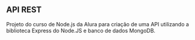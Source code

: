 ## API REST

<p>Projeto do curso de Node.js da Alura para criação de uma API utilizando a biblioteca Express do Node.JS e banco de dados MongoDB.

